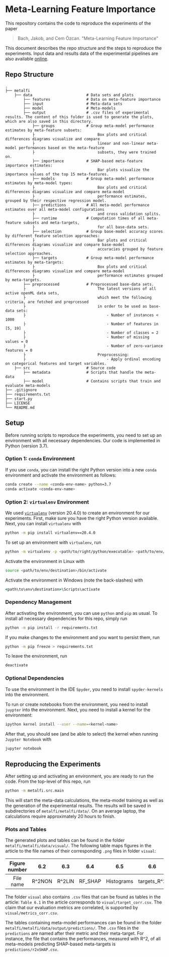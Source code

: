 # Meta-Learning Feature Importance

This repository contains the code to reproduce the experiments of the paper

> Bach, Jakob, and Cem Özcan. "Meta-Learning Feature Importance"

This document describes the repo structure and the steps to reproduce the experiments.
Input data and results data of the experimental pipelines are also available [online](https://bwdatadiss.kit.edu/dataset/xxx).

## Repo Structure

    .
    ├── metalfi                 
        ├── data                        # Data sets and plots
            ├── features                # Data on meta-feature importance
            ├── input                   # Meta-data sets
            ├── model                   # Meta-models
            ├── output                  # .csv files of experimental results. The content of this folder is used to generate the plots, which are also saved in this directory.
                ├── groups              # Group meta-model performance estimates by meta-feature subsets: 
                ├                            Box plots and critical differences diagrams visualize and compare 
                ├                            linear and non-linear meta-model performances based on the meta-feature 
                ├                            subsets, they were trained on.
                ├── importance          # SHAP-based meta-feature importance estimates: 
                ├                            Bar plots visualize the importance values of the top 15 meta-features. 
                ├── models              # Group meta-model performance estimates by meta-model types: 
                ├                            Box plots and critical differences diagrams visualize and compare meta-model 
                ├                            performance estimates, grouped by their respective regression model.
                ├── predictions         # All meta-model performance estimates over all meta-model configurations 
                ├                            and cross validation splits. 
                ├── runtime             # Computation times of all meta-feature subsets and meta-targets, 
                ├                            for all base-data sets. 
                ├── selection           # Group base-model accuracy scores by different feature selection approaches: 
                ├                            Bar plots and critical differences diagrams visualize and compare base-model 
                ├                            accuracies grouped by feature selection approaches. 
                ├── targets             # Group meta-model performance estimates by meta-targets:
                ├                            Box plots and critical differences diagrams visualize and compare meta-model 
                ├                            performance estimates grouped by meta-targets. 
            ├── preprocessed            # Preprocessed base-data sets. 
            ├                                The latest versions of all active openML data sets, 
            ├                                which meet the following criteria, are fetched and preprcessed 
            ├                                in order to be used as base-data sets:
            ├                                    - Number of instances < 1000
            ├                                    - Number of features in [5, 19]
            ├                                    - Number of classes = 2
            ├                                    - Number of missing values = 0
            ├                                    - Number of zero-variance features = 0
            ├                                Preprocessing: 
            ├                                    - Apply ordinal encoding on categorical features and target variables.
        ├── src                         # Source code
            ├── metadata                # Scripts that handle the meta-data
            ├── model                   # Contains scripts that train and evaluate meta-models
    ├── .gitignore                 
    ├── requirements.txt           
    ├── start.py                   
    ├── LICENSE
    └── README.md

## Setup

Before running scripts to reproduce the experiments, you need to set up an environment with all necessary dependencies.
Our code is implemented in Python (version 3.7).

### Option 1: `conda` Environment

If you use `conda`, you can install the right Python version into a new `conda` environment
and activate the environment as follows:

```bash
conda create --name <conda-env-name> python=3.7
conda activate <conda-env-name>
```

### Option 2: `virtualenv` Environment

We used [`virtualenv`](https://virtualenv.pypa.io/) (version 20.4.0) to create an environment for our experiments.
First, make sure you have the right Python version available.
Next, you can install `virtualenv` with

```bash
python -m pip install virtualenv==20.4.0
```

To set up an environment with `virtualenv`, run


```bash
python -m virtualenv -p <path/to/right/python/executable> <path/to/env/destination>
```

Activate the environment in Linux with

```bash
source <path/to/env/destination>/bin/activate
```

Activate the environment in Windows (note the back-slashes) with

```cmd
<path\to\env\destination>\Scripts\activate
```

### Dependency Management

After activating the environment, you can use `python` and `pip` as usual.
To install all necessary dependencies for this repo, simply run

```bash
python -m pip install -r requirements.txt
```

If you make changes to the environment and you want to persist them, run

```bash
python -m pip freeze > requirements.txt
```

To leave the environment, run

```bash
deactivate
```

### Optional Dependencies

To use the environment in the IDE `Spyder`, you need to install `spyder-kernels` into the environment.

To run or create notebooks from the environment, you need to install `juypter` into the environment.
Next, you need to install a kernel for the environment:

```bash
ipython kernel install --user --name=<kernel-name>
```

After that, you should see (and be able to select) the kernel when running `Juypter Notebook` with

```bash
jupyter notebook
```

## Reproducing the Experiments

After setting up and activating an environment, you are ready to run the code.
From the top-level of this repo, run

```bash
python -m metalfi.src.main
```

This will start the meta-data calculations, the meta-model training as well as the generation of the experimental results. 
The results will be saved in subdirectories of `metalfi/metalfi/data/`.
On an average laptop, the calculations require approximately 20 hours to finish.

### Plots and Tables

The generated plots and tables can be found in the folder `metalfi/metalfi/data/visual/`. 
The following table maps figures in the article to the file names of their corresponding `.png` files in folder `visual`:  

| Figure number | 6.2 | 6.3 | 6.4 | 6.5 | 6.6 | 6.7 | 6.8 | 6.9 | 6.10 | 6.11 | 6.12 | 6.13 |
| :---: | :---: | :---: | :---: | :---: | :---: | :---: | :---: | :---: | :---: | :---: | :---: | :---: |
| File name | R^2NON | R^2LIN | RF_SHAP | Histograms | targets_R^2 | base_R^2 | r | linSVR x LM | fast | fast_multi | slow | fast_graph |

The folder `visual` also contains `.csv` files that can be found as tables in the article: 
`Table 6.1` in the article corresponds to `visual/target_corr.csv`.
The claim that our evaluation metrics are correlated, is supported by `visual/metrics_corr.csv`.  

The tables containing meta-model performances can be found in the folder `metalfi/metalfi/data/output/predictions/`. 
The `.csv` files in the `predictions` are named after their metric and their meta-target. 
For instance, the file that contains the performances, measured with R^2,  of all meta-models predicting SHAP-based meta-targets is `predictions/r2xSHAP.csv`.
